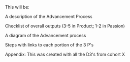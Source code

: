 This will be: 

A description of the Advancement Process

Checklist of overall outputs (3-5 in Product; 1-2 in Passion)

A diagram of the Advancement process

Steps with links to each portion of the 3 P's 

Appendix: This was created with all the D3's from cohort X
